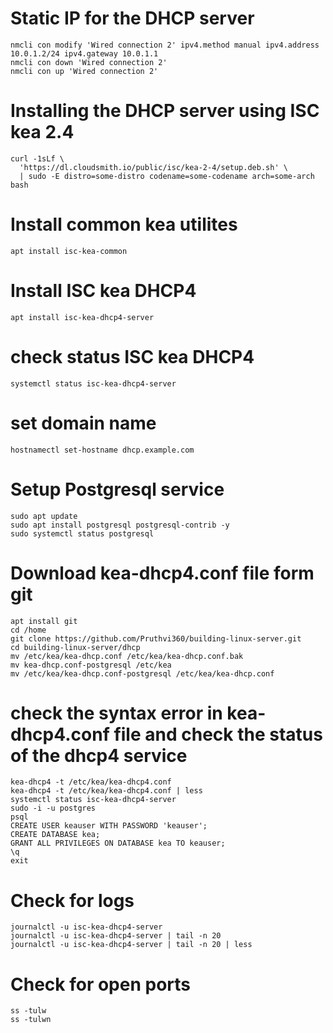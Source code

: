 # Static IP for the DHCP server
```
nmcli con modify 'Wired connection 2' ipv4.method manual ipv4.address 10.0.1.2/24 ipv4.gateway 10.0.1.1
nmcli con down 'Wired connection 2'
nmcli con up 'Wired connection 2'
```

# Installing the DHCP server using ISC kea 2.4
```
curl -1sLf \
  'https://dl.cloudsmith.io/public/isc/kea-2-4/setup.deb.sh' \
  | sudo -E distro=some-distro codename=some-codename arch=some-arch bash
```
# Install common kea utilites
```
apt install isc-kea-common
```

# Install ISC kea DHCP4 
```
apt install isc-kea-dhcp4-server
```
# check status ISC kea DHCP4 
```
systemctl status isc-kea-dhcp4-server
```
# set domain name
```
hostnamectl set-hostname dhcp.example.com
```
# Setup Postgresql service
```
sudo apt update
sudo apt install postgresql postgresql-contrib -y
sudo systemctl status postgresql

```
# Download kea-dhcp4.conf file form git
```
apt install git
cd /home
git clone https://github.com/Pruthvi360/building-linux-server.git
cd building-linux-server/dhcp
mv /etc/kea/kea-dhcp.conf /etc/kea/kea-dhcp.conf.bak
mv kea-dhcp.conf-postgresql /etc/kea
mv /etc/kea/kea-dhcp.conf-postgresql /etc/kea/kea-dhcp.conf
```
# check the syntax error in kea-dhcp4.conf file and check the status of the dhcp4 service
```
kea-dhcp4 -t /etc/kea/kea-dhcp4.conf
kea-dhcp4 -t /etc/kea/kea-dhcp4.conf | less
systemctl status isc-kea-dhcp4-server
sudo -i -u postgres
psql
CREATE USER keauser WITH PASSWORD 'keauser';
CREATE DATABASE kea;
GRANT ALL PRIVILEGES ON DATABASE kea TO keauser;
\q
exit
```
# Check for logs
```
journalctl -u isc-kea-dhcp4-server
journalctl -u isc-kea-dhcp4-server | tail -n 20
journalctl -u isc-kea-dhcp4-server | tail -n 20 | less
```
# Check for open ports
```
ss -tulw
ss -tulwn
```
